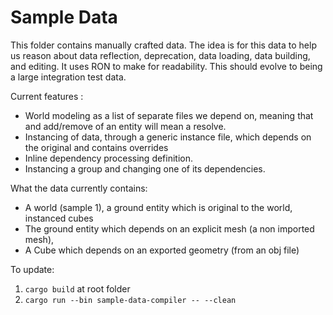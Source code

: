 # Sample Data

This folder contains manually crafted data. The idea is for this data to help us reason about data reflection, deprecation, data loading, data building, and editing. It uses RON to make for readability. This should evolve to being a large integration test data.

Current features :
* World modeling as a list of separate files we depend on, meaning that and add/remove of an entity will mean a resolve.
* Instancing of data, through a generic instance file, which depends on the original and contains overrides
* Inline dependency processing definition.
* Instancing a group and changing one of its dependencies.

What the data currently contains:
* A world (sample 1), a ground entity which is original to the world, instanced cubes
* The ground entity which depends on an explicit mesh (a non imported mesh),
* A Cube which depends on an exported geometry (from an obj file)

To update:
1. `cargo build` at root folder
2. `cargo run --bin sample-data-compiler -- --clean`

